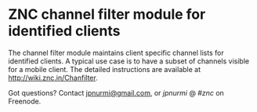 ZNC channel filter module for identified clients
================================================

The channel filter module maintains client specific channel lists for identified clients. A typical use case is to have a subset of channels visible for a mobile client. The detailed instructions are available at http://wiki.znc.in/Chanfilter.

Got questions? Contact jpnurmi@gmail.com, or *jpnurmi* @ *#znc* on Freenode.
